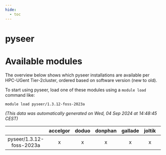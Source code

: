 ```yaml
---
hide:
  - toc
---
```


pyseer
======

# Available modules


The overview below shows which pyseer installations are available per HPC-UGent Tier-2cluster, ordered based on software version (new to old).

To start using pyseer, load one of these modules using a `module load` command like:

```shell
module load pyseer/1.3.12-foss-2023a
```

*(This data was automatically generated on Wed, 04 Sep 2024 at 14:48:45 CEST)*  

| |accelgor|doduo|donphan|gallade|joltik|shinx|skitty|
| :---: | :---: | :---: | :---: | :---: | :---: | :---: | :---: |
|pyseer/1.3.12-foss-2023a|x|x|x|x|x|x|x|
